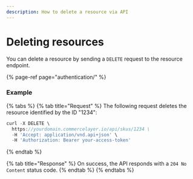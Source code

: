 ```yaml
---
description: How to delete a resource via API
---
```


# Deleting resources

You can delete a resource by sending a `DELETE` request to the resource endpoint.

{% page-ref page="authentication/" %}

### Example

{% tabs %}
{% tab title="Request" %}
The following request deletes the resource identified by the ID "1234":

```javascript
curl -X DELETE \
  https://yourdomain.commercelayer.io/api/skus/1234 \
  -H 'Accept: application/vnd.api+json' \
  -H 'Authorization: Bearer your-access-token'
```
{% endtab %}

{% tab title="Response" %}
On success, the API responds with a `204 No Content` status code.
{% endtab %}
{% endtabs %}

